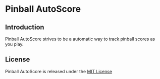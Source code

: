 # Pinball AutoScore

## Introduction

Pinball AutoScore strives to be a automatic way to track pinball scores as you play.

## License

Pinball AutoScore is released under the [MIT License](https://opensource.org/licenses/MIT)

